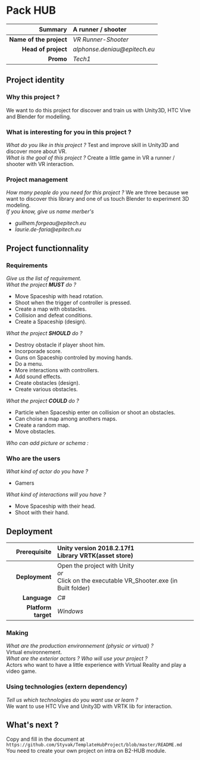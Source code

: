 # Pack HUB
|Summary|A runner / shooter|
|---:|:---|
|**Name of the project**|_VR Runner-Shooter_|
|**Head of project**|_alphonse.deniau@epitech.eu_|
|**Promo**|_Tech1_|

## Project identity
### Why this project ?
We want to do this project for discover and train us with Unity3D, HTC Vive and Blender for modelling.<br/>

### What is interesting for you in this project ?
_What do you like in this project ?_ Test and improve skill in Unity3D and discover more about VR.<br/>
_What is the goal of this project ?_ Create a little game in VR a runner / shooter with VR interaction.<br/>

### Project management
_How many people do you need for this project ?_ We are three because we want to discover this library and one of us touch Blender to experiment 3D modeling.<br/>
_If you know, give us name merber's_
* _guilhem.forgeau@epitech.eu_
* _laurie.de-faria@epitech.eu_

## Project functionnality
### Requirements
_Give us the list of requirement._<br/>
_What the project **MUST** do ?_
- Move Spaceship with head rotation.
- Shoot when the trigger of controller is pressed.
- Create a map with obstacles.
- Collision and defeat conditions.
- Create a Spaceship (design).

_What the project **SHOULD** do ?_
- Destroy obstacle if player shoot him.
- Incorporade score.
- Guns on Spaceship controled by moving hands.
- Do a menu.
- More interactions with controllers.
- Add sound effects.
- Create obstacles (design).
- Create various obstacles.

_What the project **COULD** do ?_
- Particle when Spaceship enter on collision or shoot an obstacles.
- Can choise a map among anothers maps.
- Create a random map.
- Move obstacles.

_Who can add picture or schema :_

### Who are the users
_What kind of actor do you have ?_  
- Gamers

_What kind of interactions will you have ?_
- Move Spaceship with their head.
- Shoot with their hand.

## Deployment
|Prerequisite|Unity version 2018.2.17f1<br/>Library VRTK(asset store)|
|---:|:---|
|**Deployment**|Open the project with Unity<br/>_or_<br/>Click on the executable VR_Shooter.exe (in Built folder)|
|**Language**|_C#_|
|**Platform target**|_Windows_|

### Making
_What are the production environnement (physic or virtual) ?_<br/>
Virtual environnement.<br/>
_What are the exterior actors ? Who will use your project ?_<br/>
Actors who want to have a little experience with Virtual Reality and play a video game.

### Using technologies (extern dependency)
_Tell us which technologies do you want use or learn ?_<br/>
We want to use HTC Vive and Unity3D with VRTK lib for interaction.<br/>

## What's next ?
Copy and fill in the document at `https://github.com/Styvak/TemplateHubProject/blob/master/README.md`<br/>
You need to create your own project on intra on B2-HUB module.
